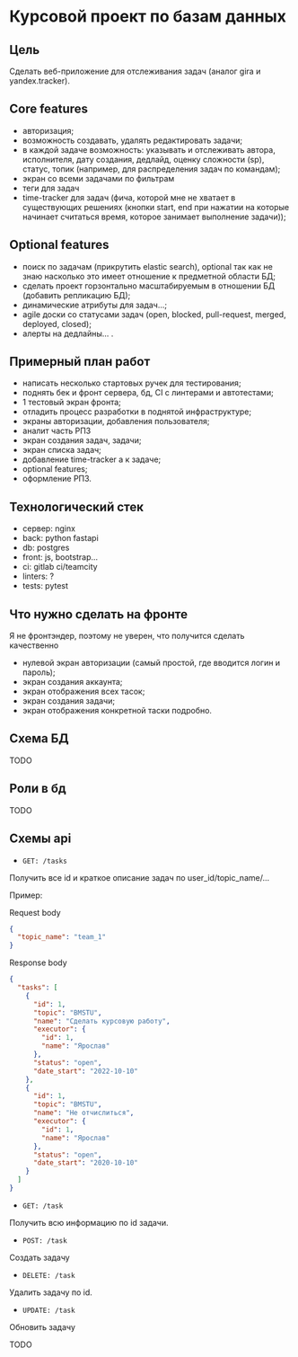 # Курсовой проект по базам данных

## Цель

Сделать веб-приложение для отслеживания задач (аналог gira
и yandex.tracker).

## Core features

- авторизация;
- возможность создавать, удалять редактировать задачи;
- в каждой задаче возможность: указывать и отслеживать 
автора, исполнителя, дату создания, дедлайд, оценку сложности (sp),
статус, топик (например, для распределения задач по командам);
- экран со всеми задачами по фильтрам
- теги для задач
- time-tracker для задач (фича, которой мне не хватает в 
существующих решениях (кнопки start, end при нажатии на которые 
начинает считаться время, которое занимает выполнение задачи));

## Optional features

- поиск по задачам (прикрутить elastic search), optional так как
не знаю насколько это имеет отношение к предметной области БД;
- сделать проект горзонтально масштабируемым в отношении БД
(добавить репликацию БД);
- динамические атрибуты для задач...;
- agile доски со статусами задач (open, blocked, pull-request,
merged, deployed, closed);
- алерты на дедлайны... .

## Примерный план работ

- написать несколько стартовых ручек для тестирования;
- поднять бек и фронт сервера, бд, CI с линтерами и автотестами;
- 1 тестовый экран фронта;
- отладить процесс разработки в поднятой инфраструктуре;
- экраны авторизации, добавления пользователя;
- аналит часть РПЗ
- экран создания задач, задачи;
- экран списка задач;
- добавление time-tracker а к задаче;
- optional features;
- оформление РПЗ.

## Технологический стек
- сервер: nginx
- back: python fastapi
- db: postgres
- front: js, bootstrap...
- ci: gitlab ci/teamcity
- linters: ?
- tests: pytest

## Что нужно сделать на фронте

Я не фронтэндер, поэтому не уверен, что получится сделать качественно

- нулевой экран авторизации (самый простой, где вводится логин и пароль);
- экран создания аккаунта;
- экран отображения всех тасок;
- экран создания задачи;
- экран отображения конкретной таски подробно.

## Схема БД

TODO

## Роли в бд

TODO

## Схемы api

- `GET: /tasks` 

Получить все id и краткое описание задач по user_id/topic_name/...

Пример:

Request body
```json
{
  "topic_name": "team_1"
}
```

Response body
```json
{
  "tasks": [
    {
      "id": 1,
      "topic": "BMSTU",
      "name": "Сделать курсовую работу",
      "executor": {
        "id": 1,
        "name": "Ярослав"
      },
      "status": "open",
      "date_start": "2022-10-10"
    },
    {
      "id": 1,
      "topic": "BMSTU",
      "name": "Не отчислиться",
      "executor": {
        "id": 1,
        "name": "Ярослав"
      },
      "status": "open",
      "date_start": "2020-10-10"
    }
  ]
}
```

- `GET: /task`

Получить всю информацию по id задачи.

- `POST: /task`

Создать задачу

- `DELETE: /task`

Удалить задачу по id.

- `UPDATE: /task`

Обновить задачу

TODO
